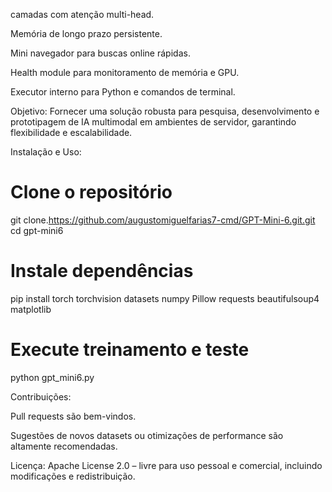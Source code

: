 camadas com atenção multi-head.

Memória de longo prazo persistente.

Mini navegador para buscas online rápidas.

Health module para monitoramento de memória e GPU.

Executor interno para Python e comandos de terminal.


Objetivo:
Fornecer uma solução robusta para pesquisa, desenvolvimento e prototipagem de IA multimodal em ambientes de servidor, garantindo flexibilidade e escalabilidade.

Instalação e Uso:

# Clone o repositório
git clone.https://github.com/augustomiguelfarias7-cmd/GPT-Mini-6.git.git
cd gpt-mini6

# Instale dependências
pip install torch torchvision datasets numpy Pillow requests beautifulsoup4 matplotlib

# Execute treinamento e teste
python gpt_mini6.py

Contribuições:

Pull requests são bem-vindos.

Sugestões de novos datasets ou otimizações de performance são altamente recomendadas.


Licença:
Apache License 2.0 – livre para uso pessoal e comercial, incluindo modificações e redistribuição.
